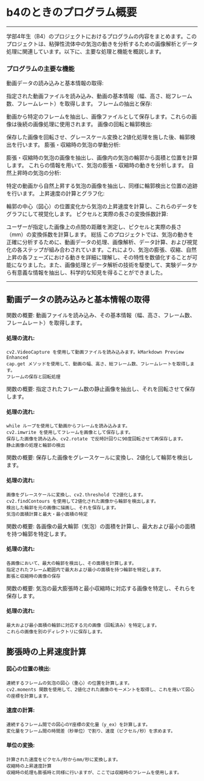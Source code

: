 # b4のときのプログラム概要
----------------------------------------------------------------

学部4年生（B4）のプロジェクトにおけるプログラムの内容をまとめます。このプロジェクトは、粘弾性流体中の気泡の動きを分析するための画像解析とデータ処理に関連しています。以下に、主要な処理と機能を概説します。

### プログラムの主要な機能
動画データの読み込みと基本情報の取得:

指定された動画ファイルを読み込み、動画の基本情報（幅、高さ、総フレーム数、フレームレート）を取得します。
フレームの抽出と保存:

動画から特定のフレームを抽出し、画像ファイルとして保存します。これらの画像は後続の画像処理に使用されます。
画像の回転と輪郭検出:

保存した画像を回転させ、グレースケール変換と2値化処理を施した後、輪郭検出を行います。
膨張・収縮時の気泡の挙動分析:

膨張・収縮時の気泡の画像を抽出し、画像内の気泡の輪郭から面積と位置を計算します。
これらの情報を用いて、気泡の膨張・収縮時の動きを分析します。
自然上昇時の気泡の分析:

特定の動画から自然上昇する気泡の画像を抽出し、同様に輪郭検出と位置の追跡を行います。
上昇速度の計算とグラフ化:

輪郭の中心（図心）の位置変化から気泡の上昇速度を計算し、これらのデータをグラフにして視覚化します。
ピクセルと実際の長さの変換係数計算:

ユーザーが指定した画像上の点間の距離を測定し、ピクセルと実際の長さ（mm）の変換係数を計算します。
総括
このプロジェクトでは、気泡の動きを正確に分析するために、動画データの処理、画像解析、データ計算、および視覚化の各ステップが組み合わされています。これにより、気泡の膨張、収縮、自然上昇の各フェーズにおける動きを詳細に理解し、その特性を数値化することが可能になりました。また、画像処理とデータ解析の技術を駆使して、実験データから有意義な情報を抽出し、科学的な知見を得ることができました。


----------------------------------------------------------------



## 動画データの読み込みと基本情報の取得

関数の概要: 動画ファイルを読み込み、その基本情報（幅、高さ、フレーム数、フレームレート）を取得します。
#### 処理の流れ:
    cv2.VideoCapture を使用して動画ファイルを読み込みます。kMarkdown Preview Enhanced
    cap.get メソッドを使用して、動画の幅、高さ、総フレーム数、フレームレートを取得します。
    フレームの保存と回転処理

関数の概要: 指定されたフレーム数の静止画像を抽出し、それを回転させて保存します。
#### 処理の流れ:
    while ループを使用して動画からフレームを読み込みます。
    cv2.imwrite を使用してフレームを画像として保存します。
    保存した画像を読み込み、cv2.rotate で反時計回りに90度回転させて再保存します。
    静止画像の処理と輪郭の検出

関数の概要: 保存した画像をグレースケールに変換し、2値化して輪郭を検出します。
#### 処理の流れ:
    画像をグレースケールに変換し、cv2.threshold で2値化します。
    cv2.findContours を使用して2値化された画像から輪郭を検出します。
    検出した輪郭を元の画像に描画し、それを保存します。
    気泡の面積計算と最大・最小面積の特定

関数の概要: 各画像の最大輪郭（気泡）の面積を計算し、最大および最小の面積を持つ輪郭を特定します。
#### 処理の流れ:
    各画像において、最大の輪郭を検出し、その面積を計算します。
    指定されたフレーム範囲内で最大および最小の面積を持つ輪郭を特定します。
    膨張と収縮時の画像の保存

関数の概要: 気泡の最大膨張時と最小収縮時に対応する画像を特定し、それらを保存します。
#### 処理の流れ:
    最大および最小面積の輪郭に対応する元の画像（回転済み）を特定します。
    これらの画像を別のディレクトリに保存します。

## 膨張時の上昇速度計算
#### 図心の位置の検出:
    連続するフレームの気泡の図心（重心）の位置を計算します。
    cv2.moments 関数を使用して、2値化された画像のモーメントを取得し、これを用いて図心の座標を計算します。
#### 速度の計算:
    連続するフレーム間での図心のY座標の変化量（y_ex）を計算します。
    変化量をフレーム間の時間差（秒単位）で割り、速度（ピクセル/秒）を求めます。
#### 単位の変換: 
    計算された速度をピクセル/秒からmm/秒に変換します。
    収縮時の上昇速度計算
    収縮時の処理も膨張時と同様に行いますが、ここでは収縮時のフレームを使用します。

